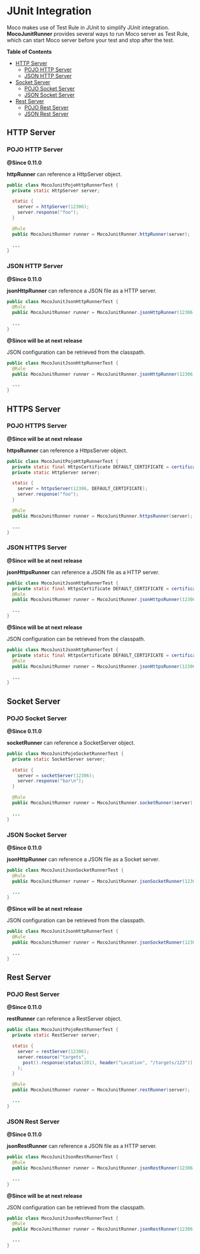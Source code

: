 # JUnit Integration

Moco makes use of Test Rule in JUnit to simplify JUnit integration. **MocoJunitRunner** provides several ways to run Moco server as Test Rule, which can start Moco server before your test and stop after the test.

**Table of Contents**

* [HTTP Server](#http-server)
  * [POJO HTTP Server](#pojo-http-server)
  * [JSON HTTP Server](#json-http-server)
* [Socket Server](#socket-server)
  * [POJO Socket Server](#pojo-socket-server)
  * [JSON Socket Server](#json-socket-server)
* [Rest Server](#rest-server)
  * [POJO Rest Server](#pojo-rest-server)
  * [JSON Rest Server](#json-rest-server)

## HTTP Server

### POJO HTTP Server

**@Since 0.11.0**

**httpRunner** can reference a HttpServer object.

```java
public class MocoJunitPojoHttpRunnerTest {
  private static HttpServer server;

  static {
    server = httpServer(12306);
    server.response("foo");
  }

  @Rule
  public MocoJunitRunner runner = MocoJunitRunner.httpRunner(server);
  
  ...
}
```

### JSON HTTP Server

**@Since 0.11.0**

**jsonHttpRunner** can reference a JSON file as a HTTP server.

```java
public class MocoJunitJsonHttpRunnerTest {
  @Rule
  public MocoJunitRunner runner = MocoJunitRunner.jsonHttpRunner(12306, "foo.json");
  
  ...
}
```

**@Since will be at next release**

JSON configuration can be retrieved from the classpath.

```java
public class MocoJunitJsonHttpRunnerTest {
  @Rule
  public MocoJunitRunner runner = MocoJunitRunner.jsonHttpRunner(12306, Moco.pathResource("foo.json"));

  ...
}
```

## HTTPS Server

### POJO HTTPS Server

**@Since will be at next release**

**httpsRunner** can reference a HttpsServer object.

```java
public class MocoJunitPojoHttpRunnerTest {
  private static final HttpsCertificate DEFAULT_CERTIFICATE = certificate(pathResource("cert.jks"), "mocohttps", "mocohttps");
  private static HttpServer server;

  static {
    server = httpsServer(12306, DEFAULT_CERTIFICATE);
    server.response("foo");
  }

  @Rule
  public MocoJunitRunner runner = MocoJunitRunner.httpsRunner(server);

  ...
}
```

### JSON HTTPS Server

**@Since will be at next release**

**jsonHttpsRunner** can reference a JSON file as a HTTP server.

```java
public class MocoJunitJsonHttpRunnerTest {
  private static final HttpsCertificate DEFAULT_CERTIFICATE = certificate(pathResource("cert.jks"), "mocohttps", "mocohttps");
  @Rule
  public MocoJunitRunner runner = MocoJunitRunner.jsonHttpsRunner(12306, "foo.json", DEFAULT_CERTIFICATE);

  ...
}
```

**@Since will be at next release**

JSON configuration can be retrieved from the classpath.

```java
public class MocoJunitJsonHttpRunnerTest {
  private static final HttpsCertificate DEFAULT_CERTIFICATE = certificate(pathResource("cert.jks"), "mocohttps", "mocohttps");
  @Rule
  public MocoJunitRunner runner = MocoJunitRunner.jsonHttpsRunner(12306, Moco.pathResource("foo.json"), DEFAULT_CERTIFICATE);

  ...
}
```

## Socket Server

### POJO Socket Server

**@Since 0.11.0**

**socketRunner** can reference a SocketServer object.

```java
public class MocoJunitPojoSocketRunnerTest {
  private static SocketServer server;

  static {
    server = socketServer(12306);
    server.response("bar\n");
  }

  @Rule
  public MocoJunitRunner runner = MocoJunitRunner.socketRunner(server);
  
  ...
}
```

### JSON Socket Server

**@Since 0.11.0**

**jsonHttpRunner** can reference a JSON file as a Socket server.

```java
public class MocoJunitJsonSocketRunnerTest {
  @Rule
  public MocoJunitRunner runner = MocoJunitRunner.jsonSocketRunner(12306, "foo.json");

  ...
}
```

**@Since will be at next release**

JSON configuration can be retrieved from the classpath.

```java
public class MocoJunitJsonHttpRunnerTest {
  @Rule
  public MocoJunitRunner runner = MocoJunitRunner.jsonSocketRunner(12306, Moco.pathResource("foo.json"));

  ...
}
```

## Rest Server

### POJO Rest Server

**@Since 0.11.0**

**restRunner** can reference a RestServer object.

```java
public class MocoJunitPojoRestRunnerTest {
  private static RestServer server;

  static {
    server = restServer(12306);
    server.resource("targets",
      post().response(status(201), header("Location", "/targets/123"))
    );
  }

  @Rule
  public MocoJunitRunner runner = MocoJunitRunner.restRunner(server);

  ...
}
```

### JSON Rest Server

**@Since 0.11.0**

**jsonRestRunner** can reference a JSON file as a HTTP server.

```java
public class MocoJunitJsonRestRunnerTest {
  @Rule
  public MocoJunitRunner runner = MocoJunitRunner.jsonRestRunner(12306, "rest.json");

  ...
}
```

**@Since will be at next release**

JSON configuration can be retrieved from the classpath.

```java
public class MocoJunitJsonRestRunnerTest {
  @Rule
  public MocoJunitRunner runner = MocoJunitRunner.jsonRestRunner(12306, Moco.pathResource("foo.json"));

  ...
}
```